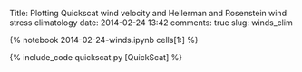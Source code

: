 Title: Plotting Quickscat wind velocity and Hellerman and Rosenstein wind stress climatology
date:  2014-02-24 13:42
comments: true
slug: winds_clim

{% notebook 2014-02-24-winds.ipynb cells[1:] %}

{% include_code quickscat.py [QuickScat] %}
